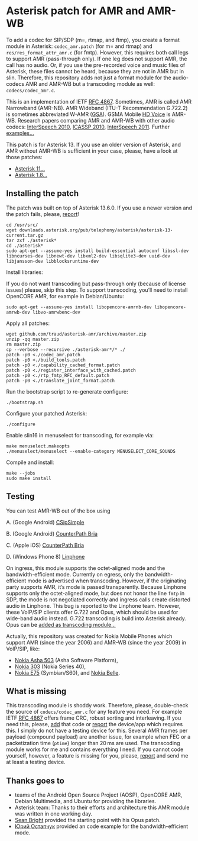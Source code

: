 # Asterisk patch for AMR and AMR-WB

To add a codec for SIP/SDP (m=, rtmap, and ftmp), you create a format module in Asterisk: `codec_amr.patch` (for m= and rtmap) and `res/res_format_attr_amr.c` (for fmtp). However, this requires both call legs to support AMR (pass-through only). If one leg does not support AMR, the call has no audio. Or, if you use the pre-recorded voice and music files of Asterisk, these files cannot be heard, because they are not in AMR but in slin. Therefore, this repository adds not just a format module for the audio-codecs AMR and AMR-WB but a transcoding module as well: `codecs/codec_amr.c`.

This is an implementation of IETF [RFC 4867](http://tools.ietf.org/html/rfc4867). Sometimes, AMR is called AMR Narrowband (AMR-NB). AMR Wideband (ITU-T Recommendation G.722.2) is sometimes abbreviated W-AMR ([GSA](http://www.gsacom.com/hdvoice/)). GSMA Mobile [HD Voice](https://www.youtube.com/playlist?&list=PLj1MyDu3jckpSciPQ1Max0W6HDSaY8-n4) is AMR-WB. Research papers comparing AMR and AMR-WB with other audio codecs: [InterSpeech 2010](http://research.nokia.com/files/public/%5B12%5D_Interspeech%202010_Voice%20Quality%20Evaluation%20of%20Recent%20Open%20Source%20Codecs.pdf), [ICASSP 2010](http://research.nokia.com/files/public/%5B11%5D_ICASSP2010_Voice%20Quality%20Evaluation%20of%20Various%20Codecs.pdf), [InterSpeech 2011](http://research.nokia.com/files/public/%5B16%5D_InterSpeech2011_Voice_Quality_Characterization_of_IETF_Opus_Codec.pdf). Further [examples…](http://www.voiceage.com/Audio-Samples-Listening-Room.html)

This patch is for Asterisk 13. If you use an older version of Asterisk, and AMR without AMR-WB is sufficient in your case, please, have a look at those patches:

* [Asterisk 11…](http://gist.github.com/airend/ad78f1ea0a3e6c13d230)
* [Asterisk 1.8…](http://sourceforge.net/projects/asterisk-amr/files/)

## Installing the patch

The patch was built on top of Asterisk 13.6.0. If you use a newer version and the patch fails, please, [report](http://help.github.com/articles/creating-an-issue/)!

    cd /usr/src/
    wget downloads.asterisk.org/pub/telephony/asterisk/asterisk-13-current.tar.gz
    tar zxf ./asterisk*
    cd ./asterisk*
    sudo apt-get --assume-yes install build-essential autoconf libssl-dev libncurses-dev libnewt-dev libxml2-dev libsqlite3-dev uuid-dev libjansson-dev libblocksruntime-dev

Install libraries:

If you do not want transcoding but pass-through only (because of license issues) please, skip this step. To support transcoding, you’ll need to install OpenCORE AMR, for example in Debian/Ubuntu:

    sudo apt-get --assume-yes install libopencore-amrnb-dev libopencore-amrwb-dev libvo-amrwbenc-dev

Apply all patches:

    wget github.com/traud/asterisk-amr/archive/master.zip
    unzip -qq master.zip
    rm master.zip
    cp --verbose --recursive ./asterisk-amr*/* ./
    patch -p0 <./codec_amr.patch
    patch -p0 <./build_tools.patch
    patch -p0 <./capability_cached_format.patch
    patch -p0 <./register_interface_with_cached.patch
    patch -p0 <./rtp_fmtp_RFC_default.patch
    patch -p0 <./translate_joint_format.patch

Run the bootstrap script to re-generate configure:

    ./bootstrap.sh

Configure your patched Asterisk:

    ./configure

Enable slin16 in menuselect for transcoding, for example via:

    make menuselect.makeopts
    ./menuselect/menuselect --enable-category MENUSELECT_CORE_SOUNDS

Compile and install:

    make --jobs
    sudo make install

## Testing
You can test AMR-WB out of the box using

A.  (Google Android) [CSipSimple](http://play.google.com/store/apps/details?id=com.csipsimple)

B.  (Google Android) [CounterPath Bria](http://play.google.com/store/apps/details?id=com.bria.voip)

C.  (Apple iOS) [CounterPath Bria](http://itunes.apple.com/app/bria-iphone-edition-voip-softphone/id373968636)

D.  (Windows Phone 8) [Linphone](http://www.windowsphone.com/s?appId=99661466-8c5c-489b-a567-569c1f480d29)

On ingress, this module supports the octet-aligned mode and the bandwidth-efficient mode. Currently on egress, only the bandwidth-efficient mode is advertised when transcoding. However, if the originating party supports AMR, it’s mode is passed transparently. Because Linphone supports only the octet-aligned mode, but does not honor the line `fmtp` in SDP, the mode is not negotiated correctly and ingress calls create distorted audio in Linphone. This bug is reported to the Linphone team. However, these VoIP/SIP clients offer G.722 and Opus, which should be used for wide-band audio instead. G.722 transcoding is build into Asterisk already. Opus can be [added as transcoding module…](http://github.com/seanbright/asterisk-opus/)

Actually, this repository was created for Nokia Mobile Phones which support AMR (since the year 2006) and AMR-WB (since the year 2009) in VoIP/SIP, like:

* [Nokia Asha 503](http://www.gsmarena.com/nokia_asha_503-5794.php) (Asha Software Platform),
* [Nokia 303](http://www.gsmarena.com/nokia_asha_303-4278.php) (Nokia Series 40),
* [Nokia E75](http://www.gsmarena.com/nokia_e75-2688.php) (Symbian/S60), and [Nokia Belle](http://www.gsmarena.com/results.php3?sOSes=5&sOSversions=5400).

## What is missing
This transcoding module is shoddy work. Therefore, please, double-check the source of `codecs/codec_amr.c` for any feature you need. For example IETF [RFC 4867](http://tools.ietf.org/html/rfc4867) offers frame CRC, robust sorting and interleaving. If you need this, please, [add](http://help.github.com/articles/using-pull-requests/) that code or [report](http://help.github.com/articles/creating-an-issue/) the device/app which requires this. I simply do not have a testing device for this. Several AMR frames per payload (compound payload) are another issue, for example when FEC or a packetization time (`ptime`) longer than 20 ms are used. The transcoding module works for me and contains everything I need. If you cannot code yourself, however, a feature is missing for you, please, [report](http://help.github.com/articles/creating-an-issue/) and send me at least a testing device.

## Thanks goes to
* teams of the Android Open Source Project (AOSP), OpenCORE AMR, Debian Multimedia, and Ubuntu for providing the libraries.
* Asterisk team: Thanks to their efforts and architecture this AMR module was written in one working day.
* [Sean Bright](http://github.com/seanbright/asterisk-opus/) provided the starting point with his Opus patch.
* [Юрий Остапчук](http://code.google.com/p/fs-mod-opencore-amr/source/browse/mod_opencore_amr/mod_opencore_amr.c) provided an code example for the bandwidth-efficient mode.